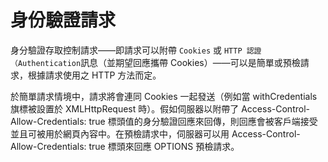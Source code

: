 # 身份驗證請求

身分驗證存取控制請求——即請求可以附帶 `Cookies` 或 `HTTP 認證（Authentication`訊息（並期望回應攜帶 Cookies）——可以是簡單或預檢請求，根據請求使用之 HTTP 方法而定。

於簡單請求情境中，請求將會連同 Cookies 一起發送（例如當 withCredentials 旗標被設置於 XMLHttpRequest 時）。假如伺服器以附帶了 Access-Control-Allow-Credentials: true 標頭值的身分驗證回應來回傳，則回應會被客戶端接受並且可被用於網頁內容中。在預檢請求中，伺服器可以用 Access-Control-Allow-Credentials: true 標頭來回應 OPTIONS 預檢請求。